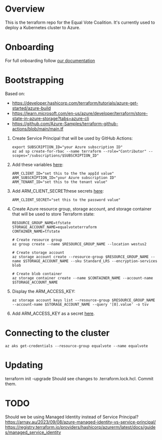 # Overview

This is the terraform repo for the Equal Vote Coalition. It's currently used to deploy a Kubernetes cluster to Azure.

# Onboarding

For full onboarding follow [our documentation](https://equal-vote.github.io/star-server/contributions/Infrastructure/2_devops_local_setup.html)

# Bootstrapping

Based on:
* https://developer.hashicorp.com/terraform/tutorials/azure-get-started/azure-build
* https://learn.microsoft.com/en-us/azure/developer/terraform/store-state-in-azure-storage?tabs=azure-cli
* https://github.com/Azure-Samples/terraform-github-actions/blob/main/main.tf

1. Create Service Principal that will be used by GitHub Actions:
    ```
    export SUBSCRIPTION_ID="your Azure subscription ID"
    az ad sp create-for-rbac --name terraform --role="Contributor" --scopes="/subscriptions/$SUBSCRIPTION_ID"
    ```
1. Add these variables [here](https://github.com/Equal-Vote/terraform/settings/variables/actions):
    ```
    ARM_CLIENT_ID="set this to the the appId value"
    ARM_SUBSCRIPTION_ID="your Azure subscription ID"
    ARM_TENANT_ID="set this to the tenant value"
    ```
1. Add ARM_CLIENT_SECRETthese secrets [here](https://github.com/Equal-Vote/terraform/settings/secrets/actions):
    ```
    ARM_CLIENT_SECRET="set this to the password value"
    ```
1. Create Azure resource group, storage account, and storage container that will be used to store Terraform state:
    ```
    RESOURCE_GROUP_NAME=tfstate
    STORAGE_ACCOUNT_NAME=equalvoteterraform
    CONTAINER_NAME=tfstate

    # Create resource group
    az group create --name $RESOURCE_GROUP_NAME --location westus2

    # Create storage account
    az storage account create --resource-group $RESOURCE_GROUP_NAME --name $STORAGE_ACCOUNT_NAME --sku Standard_LRS --encryption-services blob

    # Create blob container
    az storage container create --name $CONTAINER_NAME --account-name $STORAGE_ACCOUNT_NAME
    ```
1. Display the ARM_ACCESS_KEY:
    ```
    az storage account keys list --resource-group $RESOURCE_GROUP_NAME --account-name $STORAGE_ACCOUNT_NAME --query '[0].value' -o tsv
    ```
1. Add ARM_ACCESS_KEY as a secret [here](https://github.com/Equal-Vote/terraform/settings/secrets/actions).

# Connecting to the cluster

```
az aks get-credentials --resource-group equalvote --name equalvote
```

# Updating

terraform init -upgrade
Should see changes to .terraform.lock.hcl.
Commit them.

# TODO

Should we be using Managed Identity instead of Service Principal?
https://arnav.au/2023/09/08/azure-managed-identity-vs-service-principal/
https://registry.terraform.io/providers/hashicorp/azurerm/latest/docs/guides/managed_service_identity

